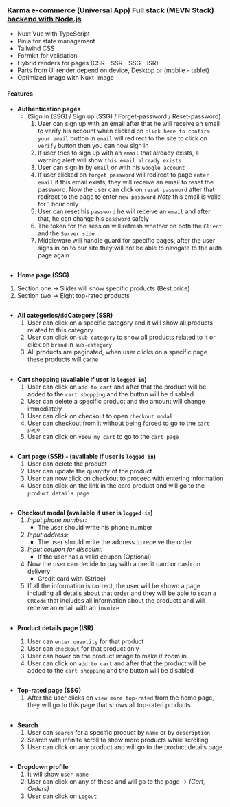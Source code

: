 ### Karma e-commerce (Universal App) Full stack (MEVN Stack) [backend with Node.js](https://github.com/karimtarek0000/karma-e-commerce-backend)

- Nuxt Vue with TypeScript
- Pinia for state management
- Tailwind CSS
- Formkit for validation
- Hybrid renders for pages (CSR - SSR - SSG - ISR)
- Parts from UI render depend on device, Desktop or (mobile - tablet)
- Optimized image with Nuxt-image

#### Features

- **Authentication pages**
  - (Sign in (SSG) / Sign up (SSG) / Forget-password / Reset-password)
    1.  User can sign up with an email after that he will receive an email to verify his account when clicked on `click here to confirm your email` button in `email` will redirect to the site to click on `verify` button then you can now sign in
    2.  If user tries to sign up with an `email` that already exists, a warning alert will show `this email already exists`
    3.  User can sign in by `email` or with his `Google account`
    4.  If user clicked on `forget password` will redirect to page `enter email` if this email exists, they will receive an email to reset the password. Now the user can click on `reset password` after that redirect to the page to enter `new password`
        _Note_ this email is valid for 1 hour only
    5.  User can reset his `password` he will receive an `email` and after that, he can change his `password` safely
    6.  The token for the session will refresh whether on both the `Client` and the `Server side`
    7.  Middleware will handle guard for specific pages, after the user signs in on to our site they will not be able to navigate to the auth page again

##

- **Home page (SSG)**

1. Section one -> Slider will show specific products (Best price)
2. Section two -> Eight top-rated products

##

- **All categories/:idCategory (SSR)**
  1.  User can click on a specific category and it will show all products related to this category
  2.  User can click on `sub-category` to show all products related to it or click on `brand` in `sub-category`
  3.  All products are paginated, when user clicks on a specific page these products will `cache`

##

- **Cart shopping (available if user is `logged in`)**
  1. User can click on `add to cart` and after that the product will be added to the `cart shopping` and the button will be disabled
  2. User can delete a specific product and the amount will change immediately
  3. User can click on checkout to open `checkout modal`
  4. User can checkout from it without being forced to go to the `cart page`
  5. User can click on `view my cart` to go to the `cart page`

##

- **Cart page (SSR) - (available if user is `logged in`)**
  1. User can delete the product
  2. User can update the quantity of the product
  3. User can now click on checkout to proceed with entering information
  4. User can click on the link in the card product and will go to the `product details page`

##

- **Checkout modal (available if user is `logged in`)**
  1. _Input phone number:_
     - The user should write his phone number
  2. _Input address:_
     - The user should write the address to receive the order
  3. _Input coupon for discount:_
     - If the user has a valid coupon (Optional)
  4. Now the user can decide to pay with a credit card or cash on delivery
     - Credit card with (Stripe)
  5. If all the information is correct, the user will be shown a page including all details about that order and they will be able to scan a `QRCode` that includes all information about the products and will receive an email with an `invoice`

##

- **Product details page (ISR)**

  1. User can `enter quantity` for that product
  2. User can `checkout` for that product only
  3. User can hover on the product image to make it zoom in
  4. User can click on `add to cart` and after that the product will be added to the `cart shopping` and the button will be disabled

##

- **Top-rated page (SSG)**
  1.  After the user clicks on `view more top-rated` from the home page, they will go to this page that shows all top-rated products

##

- **Search**
  1.  User can `search` for a specific product by `name` or by `description`
  2.  Search with infinite scroll to show more products while scrolling
  3.  User can click on any product and will go to the product details page

##

- **Dropdown profile**
  1. It will show `user name`
  2. User can click on any of these and will go to the page -> _(Cart, Orders)_
  3. User can click on `Logout`
